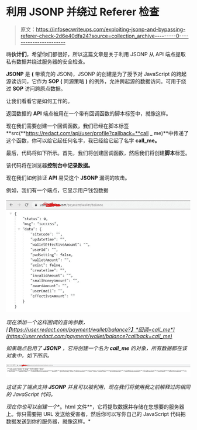 # 利用 JSONP 并绕过 Referer 检查

> 原文：<https://infosecwriteups.com/exploiting-jsonp-and-bypassing-referer-check-2d6e40dfa24?source=collection_archive---------0----------------------->

嗨**伙计们**，希望你们都很好，所以这篇文章是关于利用 JSONP 从 API 端点提取私有数据并绕过服务器的安全检查。

**JSONP** 是 **(** 带填充的 JSON)，JSONP 的创建是为了授予对 JavaScript 的跨起源读访问，它作为 **SOP (** 同源策略 **)** 的例外，允许跨起源的数据访问。可用于绕过 **SOP** 访问跨原点数据。

让我们看看它是如何工作的。

返回数据的 **API** 端点被用在一个带有回调函数的脚本标签中，就像这样。

现在我们需要创建一个回调函数，我们已经在脚本标签**src(**https://redact.com/api/user/profile?callback=**call _ me)**中传递了这个函数，你可以给它起任何名字，我已经给它起了名字 **call_me。**

最后，代码将如下所示。首先，我们将创建回调函数，然后我们将创建**脚本**标签。

该代码将在浏览器**控制台中记录数据。**

现在我们如何验证 **API** 易受这个 **JSONP** 漏洞的攻击。

例如，我们有一个端点，它显示用户钱包数据[](https://user.redact.com/payment/wallet/balance)

*![](img/82364163351b45d6bafd94e26b525c86.png)*

*现在添加一个这样回调的查询参数，[【https://user.redact.com/payment/wallet/balance?】*回调=call_me*](https://user.redact.com/payment/wallet/balance?callback=call_me)*

*如果端点启用了 **JSONP** ，它将创建一个名为 **call_me** 的对象，所有数据都在该对象中，如下所示。*

*![](img/b57bc7c2ccc1fa7c4894d27d207559c4.png)*

*这证实了端点支持 **JSONP** 并且可以被利用，现在我们将使用我之前解释过的相同的 JavaScript 代码。*

*现在你也可以创建一个**。html 文件**，它将提取数据并存储在您想要的服务器上。你只需要把 URL 发送给受害者，然后你可以写你自己的 JavaScript 代码把数据发送到你的服务器，就像这样。*